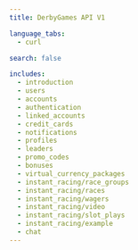 ```yaml
---
title: DerbyGames API V1

language_tabs:
  - curl

search: false

includes:
  - introduction
  - users
  - accounts
  - authentication
  - linked_accounts
  - credit_cards
  - notifications
  - profiles
  - leaders
  - promo_codes
  - bonuses
  - virtual_currency_packages
  - instant_racing/race_groups
  - instant_racing/races
  - instant_racing/wagers
  - instant_racing/video
  - instant_racing/slot_plays
  - instant_racing/example
  - chat
---
```

